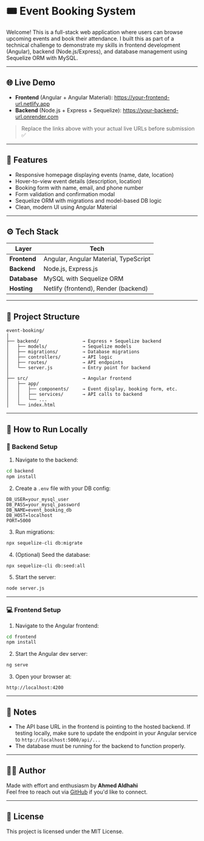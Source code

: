 # 🎟️ Event Booking System

Welcome! This is a full-stack web application where users can browse upcoming events and book their attendance. I built this as part of a technical challenge to demonstrate my skills in frontend development (Angular), backend (Node.js/Express), and database management using Sequelize ORM with MySQL.

---

## 🌐 Live Demo

- **Frontend** (Angular + Angular Material): https://your-frontend-url.netlify.app
- **Backend** (Node.js + Express + Sequelize): https://your-backend-url.onrender.com

> Replace the links above with your actual live URLs before submission ✅

---

## 🚀 Features

- Responsive homepage displaying events (name, date, location)
- Hover-to-view event details (description, location)
- Booking form with name, email, and phone number
- Form validation and confirmation modal
- Sequelize ORM with migrations and model-based DB logic
- Clean, modern UI using Angular Material

---

## ⚙️ Tech Stack

| Layer        | Tech                                |
|--------------|-------------------------------------|
| **Frontend** | Angular, Angular Material, TypeScript |
| **Backend**  | Node.js, Express.js                 |
| **Database** | MySQL with Sequelize ORM            |
| **Hosting**  | Netlify (frontend), Render (backend) |

---

## 📁 Project Structure

```
event-booking/
│
├── backend/                → Express + Sequelize backend
│   ├── models/             → Sequelize models
│   ├── migrations/         → Database migrations
│   ├── controllers/        → API logic
│   ├── routes/             → API endpoints
│   └── server.js           → Entry point for backend
│
├── src/                    → Angular frontend
│   ├── app/
│   │   ├── components/     → Event display, booking form, etc.
│   │   ├── services/       → API calls to backend
│   │   └── ...
│   └── index.html
```

---

## 🧪 How to Run Locally

### 🔧 Backend Setup

1. Navigate to the backend:

```bash
cd backend
npm install
```

2. Create a `.env` file with your DB config:

```
DB_USER=your_mysql_user
DB_PASS=your_mysql_password
DB_NAME=event_booking_db
DB_HOST=localhost
PORT=5000
```

3. Run migrations:

```bash
npx sequelize-cli db:migrate
```

4. (Optional) Seed the database:

```bash
npx sequelize-cli db:seed:all
```

5. Start the server:

```bash
node server.js
```

---

### 💻 Frontend Setup

1. Navigate to the Angular frontend:

```bash
cd frontend
npm install
```

2. Start the Angular dev server:

```bash
ng serve
```

3. Open your browser at:

```
http://localhost:4200
```

---

## 📌 Notes

- The API base URL in the frontend is pointing to the hosted backend. If testing locally, make sure to update the endpoint in your Angular service to `http://localhost:5000/api/...`
- The database must be running for the backend to function properly.

---

## 👨‍💻 Author

Made with effort and enthusiasm by **Ahmed Aldhahi**  
Feel free to reach out via [GitHub](https://github.com/AhmedAldhahi) if you'd like to connect.

---

## 📄 License

This project is licensed under the MIT License.
